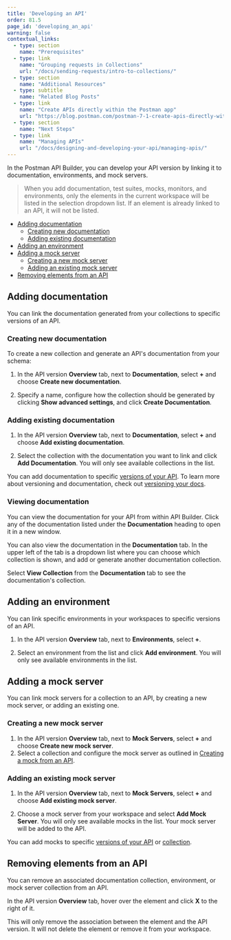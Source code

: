 ```yaml
---
title: 'Developing an API'
order: 81.5
page_id: 'developing_an_api'
warning: false
contextual_links:
  - type: section
    name: "Prerequisites"
  - type: link
    name: "Grouping requests in Collections"
    url: "/docs/sending-requests/intro-to-collections/"
  - type: section
    name: "Additional Resources"
  - type: subtitle
    name: "Related Blog Posts"
  - type: link
    name: "Create APIs directly within the Postman app"
    url: "https://blog.postman.com/postman-7-1-create-apis-directly-within-the-postman-app/"
  - type: section
    name: "Next Steps"
  - type: link
    name: "Managing APIs"
    url: "/docs/designing-and-developing-your-api/managing-apis/"
---
```


In the Postman API Builder, you can develop your API version by linking it to documentation, environments, and mock servers.

> When you add documentation, test suites, mocks, monitors, and environments, only the elements in the current workspace will be listed in the selection dropdown list. If an element is already linked to an API, it will not be listed.

* [Adding documentation](#adding-documentation)
    * [Creating new documentation](#creating-new-documentation)
    * [Adding existing documentation](#adding-existing-documentation)
* [Adding an environment](#adding-an-environment)
* [Adding a mock server](#adding-a-mock-server)
    * [Creating a new mock server](#creating-a-new-mock-server)
    * [Adding an existing mock server](#adding-an-existing-mock-server)
* [Removing elements from an API](#removing-elements-from-an-api)

## Adding documentation

You can link the documentation generated from your collections to specific versions of an API.

<!--TODO: version tagging. Creating docs here associates them with the API - you can see the add in the API changelog. But if you go to the doc collection, there's no version tag in its changelog, and there's an option to add one. (This is with no repo, test it with one...) -->

### Creating new documentation

To create a new collection and generate an API's documentation from your schema:

1. In the API version **Overview** tab, next to **Documentation**, select **+** and choose **Create new documentation**.

1. Specify a name, configure how the collection should be generated by clicking **Show advanced settings**, and click **Create Documentation**.

### Adding existing documentation

1. In the API version **Overview** tab, next to **Documentation**, select **+** and choose **Add existing documentation**.

1. Select the collection with the documentation you want to link and click **Add Documentation**. You will only see available collections in the list.

<!--TODO: fix this -->
You can add documentation to specific [versions of your API](/docs/designing-and-developing-your-api/versioning-an-api/). To learn more about versioning and documentation, check out [versioning your docs](/docs/publishing-your-api/documenting-your-api/#versioning-your-docs).

### Viewing documentation

You can view the documentation for your API from within API Builder.
Click any of the documentation listed under the **Documentation** heading to open it in a new window.

You can also view the documentation in the **Documentation** tab. In the upper left of the tab is a dropdown list where you can choose which collection is shown, and add or generate another documentation collection.

Select **View Collection** from the **Documentation** tab to see the documentation's collection.

## Adding an environment

You can link specific environments in your workspaces to specific versions of an API.

1. In the API version **Overview** tab, next to **Environments**, select **+**.

1. Select an environment from the list and click **Add environment**. You will only see available environments in the list.

## Adding a mock server

You can link mock servers for a collection to an API, by creating a new mock server, or adding an existing one.

### Creating a new mock server

1. In the API version **Overview** tab, next to **Mock Servers**, select **+** and choose **Create new mock server**.
1. Select a collection and configure the mock server as outlined in
[Creating a mock from an API](/docs/designing-and-developing-your-api/mocking-data/setting-up-mock/#creating_a_mock_from_an_api).

### Adding an existing mock server

1. In the API version **Overview** tab, next to **Mock Servers**, select **+** and choose **Add existing mock server**.

1. Choose a mock server from your workspace and select **Add Mock Server**. You will only see available mocks in the list. Your mock server will be added to the API.

<!--TODO: edit this, same comments as documentation above -->
You can add mocks to specific [versions of your API](/docs/designing-and-developing-your-api/versioning-an-api/) or [collection](/docs/designing-and-developing-your-api/mocking-data/setting-up-mock/).

## Removing elements from an API

You can remove an associated documentation collection, environment, or mock server collection from an API.

In the API version **Overview** tab, hover over the element and click **X** to the right of it.

This will only remove the association between the element and the API version. It will not delete the element or remove it from your workspace.

